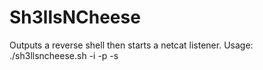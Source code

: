 # Sh3llsNCheese
Outputs a reverse shell then starts a netcat listener.
Usage: ./sh3llsncheese.sh -i <Listening IP> -p <Listening Port> -s <Shell>
